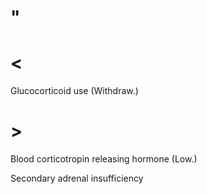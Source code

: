 # "

# <

Glucocorticoid use
(Withdraw.)

# >

Blood corticotropin releasing hormone
(Low.)

Secondary adrenal insufficiency
